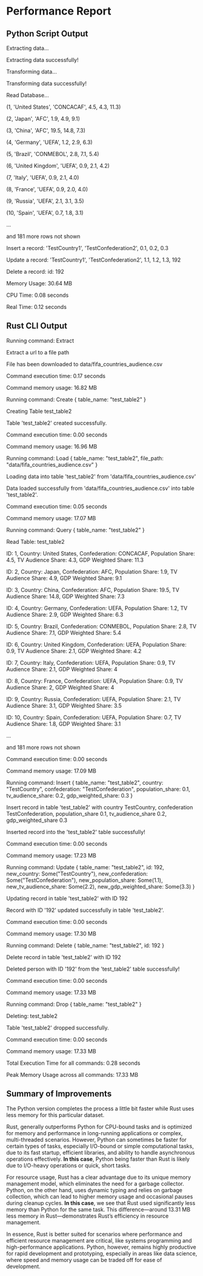 # Performance Report

## Python Script Output
Extracting data...

Extracting data successfully!

Transforming data...

Transforming data successfully!

Read Database...

(1, 'United States', 'CONCACAF', 4.5, 4.3, 11.3)

(2, 'Japan', 'AFC', 1.9, 4.9, 9.1)

(3, 'China', 'AFC', 19.5, 14.8, 7.3)

(4, 'Germany', 'UEFA', 1.2, 2.9, 6.3)

(5, 'Brazil', 'CONMEBOL', 2.8, 7.1, 5.4)

(6, 'United Kingdom', 'UEFA', 0.9, 2.1, 4.2)

(7, 'Italy', 'UEFA', 0.9, 2.1, 4.0)

(8, 'France', 'UEFA', 0.9, 2.0, 4.0)

(9, 'Russia', 'UEFA', 2.1, 3.1, 3.5)

(10, 'Spain', 'UEFA', 0.7, 1.8, 3.1)

...

and 181 more rows not shown

Insert a record: 'TestCountry1', 'TestConfederation2', 0.1, 0.2, 0.3 

Update a record: 'TestCountry1', 'TestConfederation2', 1.1, 1.2, 1.3, 192

Delete a record: id: 192

Memory Usage: 30.64 MB

CPU Time: 0.08 seconds

Real Time: 0.12 seconds


## Rust CLI Output
Running command: Extract

Extract a url to a file path

File has been downloaded to data/fifa_countries_audience.csv

Command execution time: 0.17 seconds

Command memory usage: 16.82 MB

Running command: Create { table_name: "test_table2" }

Creating Table test_table2

Table 'test_table2' created successfully.

Command execution time: 0.00 seconds

Command memory usage: 16.96 MB

Running command: Load { table_name: "test_table2", file_path: "data/fifa_countries_audience.csv" }

Loading data into table 'test_table2' from 'data/fifa_countries_audience.csv'

Data loaded successfully from 'data/fifa_countries_audience.csv' into table 'test_table2'.

Command execution time: 0.05 seconds

Command memory usage: 17.07 MB

Running command: Query { table_name: "test_table2" }

Read Table: test_table2

ID: 1, Country: United States, Confederation: CONCACAF, Population Share: 4.5, TV Audience Share: 4.3, GDP Weighted Share: 11.3

ID: 2, Country: Japan, Confederation: AFC, Population Share: 1.9, TV Audience Share: 4.9, GDP Weighted Share: 9.1

ID: 3, Country: China, Confederation: AFC, Population Share: 19.5, TV Audience Share: 14.8, GDP Weighted Share: 7.3

ID: 4, Country: Germany, Confederation: UEFA, Population Share: 1.2, TV Audience Share: 2.9, GDP Weighted Share: 6.3

ID: 5, Country: Brazil, Confederation: CONMEBOL, Population Share: 2.8, TV Audience Share: 7.1, GDP Weighted Share: 5.4

ID: 6, Country: United Kingdom, Confederation: UEFA, Population Share: 0.9, TV Audience Share: 2.1, GDP Weighted Share: 4.2

ID: 7, Country: Italy, Confederation: UEFA, Population Share: 0.9, TV Audience Share: 2.1, GDP Weighted Share: 4

ID: 8, Country: France, Confederation: UEFA, Population Share: 0.9, TV Audience Share: 2, GDP Weighted Share: 4

ID: 9, Country: Russia, Confederation: UEFA, Population Share: 2.1, TV Audience Share: 3.1, GDP Weighted Share: 3.5

ID: 10, Country: Spain, Confederation: UEFA, Population Share: 0.7, TV Audience Share: 1.8, GDP Weighted Share: 3.1

...

and 181 more rows not shown

Command execution time: 0.00 seconds

Command memory usage: 17.09 MB

Running command: Insert { table_name: "test_table2", country: "TestCountry", confederation: "TestConfederation", population_share: 0.1, tv_audience_share: 0.2, gdp_weighted_share: 0.3 }

Insert record in table 'test_table2' with country TestCountry, confederation TestConfederation, population_share 0.1, tv_audience_share 0.2, gdp_weighted_share 0.3

Inserted record into the 'test_table2' table successfully!

Command execution time: 0.00 seconds

Command memory usage: 17.23 MB

Running command: Update { table_name: "test_table2", id: 192, new_country: Some("TestCountry"), new_confederation: Some("TestConfederation"), new_population_share: Some(1.1), 
new_tv_audience_share: Some(2.2), new_gdp_weighted_share: Some(3.3) }

Updating record in table 'test_table2' with ID 192

Record with ID '192' updated successfully in table 'test_table2'.

Command execution time: 0.00 seconds

Command memory usage: 17.30 MB

Running command: Delete { table_name: "test_table2", id: 192 }

Delete record in table 'test_table2' with ID 192

Deleted person with ID '192' from the 'test_table2' table successfully!

Command execution time: 0.00 seconds

Command memory usage: 17.33 MB

Running command: Drop { table_name: "test_table2" }

Deleting: test_table2

Table 'test_table2' dropped successfully.

Command execution time: 0.00 seconds

Command memory usage: 17.33 MB

Total Execution Time for all commands: 0.28 seconds

Peak Memory Usage across all commands: 17.33 MB

## Summary of Improvements
The Python version completes the process a little bit faster while Rust uses less memory for this particular dataset. 

Rust, generally outperforms Python for CPU-bound tasks and is optimized for memory and performance in long-running applications or complex, multi-threaded scenarios. However, Python can sometimes be faster for certain types of tasks, especially I/O-bound or simple computational tasks, due to its fast startup, efficient libraries, and ability to handle asynchronous operations effectively. **In this case**, Python being faster than Rust is likely due to I/O-heavy operations or quick, short tasks.

For resource usage, Rust has a clear advantage due to its unique memory management model, which eliminates the need for a garbage collector. Python, on the other hand, uses dynamic typing and relies on garbage collection, which can lead to higher memory usage and occasional pauses during cleanup cycles. **In this case**, we see that Rust used significantly less memory than Python for the same task. This difference—around 13.31 MB less memory in Rust—demonstrates Rust’s efficiency in resource management.

In essence, Rust is better suited for scenarios where performance and efficient resource management are critical, like systems programming and high-performance applications. Python, however, remains highly productive for rapid development and prototyping, especially in areas like data science, where speed and memory usage can be traded off for ease of development.
